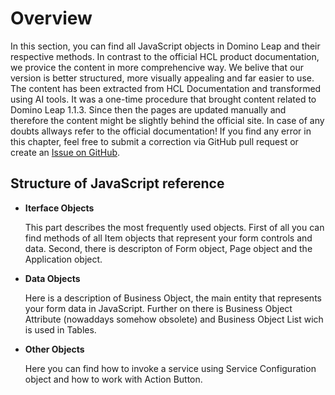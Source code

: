 # Overview

In this section, you can find all JavaScript objects in Domino Leap and their respective methods. In contrast to the official HCL product documentation, we provice the content in more comprehencive way. We belive that our version is better structured, more visually appealing and far easier to use. 
The content has been extracted from HCL Documentation and transformed using AI tools. It was a one-time procedure that brought content related to Domino Leap 1.1.3. Since then the pages are updated manually and therefore the content might be slightly behind the official site. In case of any doubts allways refer to the official documentation! If you find any error in this chapter, feel free to submit a correction via GitHub pull request or create an [Issue on GitHub](https://github.com/Pokrt/dleap_tutorial/issues). 


## Structure of JavaScript reference
- **Iterface Objects**
  
    This part describes the most frequently used objects. First of all you can find methods of all Item objects that represent your form controls and data. Second, there is descripton of Form object, Page object and the Application object. 
- **Data Objects**
  
   Here is a description of Business Object, the main entity that represents your form data in JavaScript. Further on there is Business Object Attribute (nowaddays somehow obsolete) and Business Object List wich is used in Tables. 
- **Other Objects**
  
    Here you can find how to invoke a service using Service Configuration object and how to work with Action Button.
  
